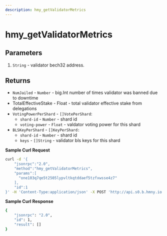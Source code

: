 ```yaml
---
description: hmy_getValidatorMetrics
---
```


# hmy\_getValidatorMetrics

## Parameters

1. `String` - validator bech32 address.

## Returns

* `NumJailed` - `Number` - big.Int number of times validator was banned due to downtime
* TotalEffectiveStake - Float - total validator effective stake from delegations
* `VotingPowerPerShard` - `[]VotePerShard`:
  * `shard-id` - `Number` - shard id
  * `voting-power` - `Float` - valdator voting power for this shard
* `BLSKeyPerShard` - `[]KeyPerShard:`
  * `shard-id` - `Number` - shard id
  * `keys` - `[]String` - validator bls keys for this shard

**Sample Curl Request**

```bash
curl -d '{
    "jsonrpc":"2.0",
    "method":"hmy_getValidatorMetrics",
    "params":[
      "one103q7qe5t2505lypvltkqtddaef5tzfxwsse4z7"
    ],
    "id":1
}' -H 'Content-Type:application/json' -X POST 'http://api.s0.b.hmny.io'
```

**Sample Curl Response**

```bash
{
    "jsonrpc": "2.0",
    "id": 1,
    "result": []
}
```

